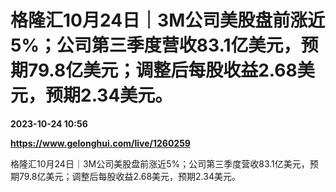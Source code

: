 # 格隆汇10月24日｜3M公司美股盘前涨近5%；公司第三季度营收83.1亿美元，预期79.8亿美元；调整后每股收益2.68美元，预期2.34美元。

**2023-10-24 10:56**

**https://www.gelonghui.com/live/1260259**

格隆汇10月24日｜3M公司美股盘前涨近5%；公司第三季度营收83.1亿美元，预期79.8亿美元；调整后每股收益2.68美元，预期2.34美元。